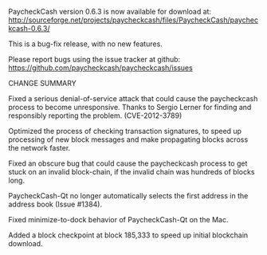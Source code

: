 PaycheckCash version 0.6.3 is now available for download at:
  http://sourceforge.net/projects/paycheckcash/files/PaycheckCash/paycheckcash-0.6.3/

This is a bug-fix release, with no new features.

Please report bugs using the issue tracker at github:
  https://github.com/paycheckcash/paycheckcash/issues

CHANGE SUMMARY

Fixed a serious denial-of-service attack that could cause the
paycheckcash process to become unresponsive. Thanks to Sergio Lerner
for finding and responsibly reporting the problem. (CVE-2012-3789)

Optimized the process of checking transaction signatures, to
speed up processing of new block messages and make propagating
blocks across the network faster.

Fixed an obscure bug that could cause the paycheckcash process to get
stuck on an invalid block-chain, if the invalid chain was
hundreds of blocks long.

PaycheckCash-Qt no longer automatically selects the first address
in the address book (Issue #1384).

Fixed minimize-to-dock behavior of PaycheckCash-Qt on the Mac.

Added a block checkpoint at block 185,333 to speed up initial
blockchain download.
